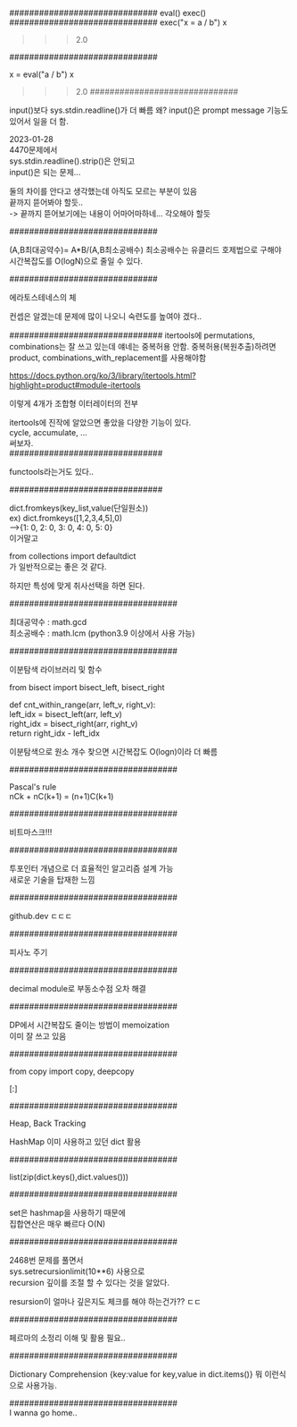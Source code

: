 ##############################
eval() exec()
##############################
exec("x = a / b")
x

>>> 2.0

##############################

x = eval("a / b")
x

>>> 2.0
##############################


input()보다
sys.stdin.readline()가 더 빠름 왜?
input()은 prompt message 기능도 있어서 일을 더 함.

2023-01-28  
4470문제에서  
sys.stdin.readline().strip()은 안되고  
input()은 되는 문제...  

둘의 차이를 안다고 생각했는데 아직도 모르는 부분이 있음  
끝까지 뜯어봐야 할듯..  
-> 끝까지 뜯어보기에는 내용이 어마어마하네... 각오해야 할듯  

##############################

(A,B최대공약수)= A*B/(A,B최소공배수)
최소공배수는 유클리드 호제법으로 구해야 시간복잡도를 O(logN)으로
줄일 수 있다.

##############################

에라토스테네스의 체

컨셉은 알겠는데 문제에 많이 나오니 숙련도를 높여야 겠다..

###############################
itertools에 permutations, combinations는 잘 쓰고 있는데
얘네는 중복허용 안함. 중복허용(복원추출)하려면
product, combinations_with_replacement를 사용해야함

https://docs.python.org/ko/3/library/itertools.html?highlight=product#module-itertools

이렇게 4개가 조합형 이터레이터의 전부  

itertools에 진작에 알았으면 좋았을 다양한 기능이 있다.  
cycle, accumulate, ...  
써보자.  
###############################  

functools라는거도 있다..  

###############################  

dict.fromkeys(key_list,value(단일원소))  
ex) dict.fromkeys([1,2,3,4,5],0)  
-->{1: 0, 2: 0, 3: 0, 4: 0, 5: 0}  
이거말고  

from collections import defaultdict  
가 일반적으로는 좋은 것 같다.  

하지만 특성에 맞게 취사선택을 하면 된다.  

##################################  

최대공약수 : math.gcd  
최소공배수 : math.lcm  (python3.9 이상에서 사용 가능)  

##################################  

이분탐색 라이브러리 및 함수  

from bisect import bisect_left, bisect_right  

def cnt_within_range(arr, left_v, right_v):  
    left_idx = bisect_left(arr, left_v)  
    right_idx = bisect_right(arr, right_v)  
    return right_idx - left_idx  

이분탐색으로 원소 개수 찾으면 시간복잡도 O(logn)이라 더 빠름  

##################################  

Pascal's rule  
nCk + nC(k+1) = (n+1)C(k+1)  

##################################  

비트마스크!!!  

##################################  

투포인터 개념으로 더 효율적인 알고리즘 설계 가능  
새로운 기술을 탑재한 느낌  

##################################  

github.dev ㄷㄷㄷ

##################################  

피사노 주기

##################################  

decimal module로 부동소수점 오차 해결

##################################  

DP에서 시간복잡도 줄이는 방법이 memoization  
이미 잘 쓰고 있음  

##################################  

from copy import copy, deepcopy  

[:]  

##################################  

Heap, Back Tracking  

HashMap  이미 사용하고 있던 dict 활용  

##################################  

list(zip(dict.keys(),dict.values()))  

##################################  

set은 hashmap을 사용하기 때문에  
집합연산은 매우 빠르다 O(N)  

##################################  

2468번 문제를 풀면서  
sys.setrecursionlimit(10**6) 사용으로  
recursion 깊이를 조절 할 수 있다는 것을 알았다.  

resursion이 얼마나 깊은지도 체크를 해야 하는건가?? ㄷㄷ  

##################################  

페르마의 소정리 이해 및 활용 필요..

##################################  

Dictionary Comprehension
{key:value for key,value in dict.items()}
뭐 이런식으로 사용가능. 

##################################  
I wanna go home..
